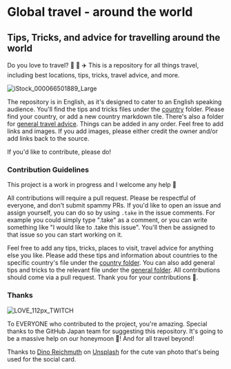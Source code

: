 # Global travel - around the world

## Tips, Tricks, and advice for travelling around the world

Do you love to travel? :train: 🚌 :airplane: This is a repository for all things travel, including best locations, tips, tricks, travel advice, and more.

![iStock_000066501889_Large](https://github.com/mishmanners/Travel/assets/36594527/bea4c7a5-87fc-453a-819e-ca43e2de0822)

The repository is in English, as it's designed to cater to an English speaking audience. You'll find the tips and tricks files under the [country](https://github.com/mishmanners/Travel/tree/main/Countries%20) folder. Please find your country, or add a new country markdown tile. There's also a folder for [general travel advice](https://github.com/mishmanners/Travel/tree/main/General). Things can be added in any order. Feel free to add links and images. If you add images, please either credit the owner and/or add links back to the source.

If you'd like to contribute, please do!

### Contribution Guidelines

This project is a work in progress and I welcome any help 🙏

All contributions will require a pull request. Please be respectful of everyone, and don't submit spammy PRs. If you'd like to open an issue and assign yourself, you can do so by using `.take` in the issue comments. For example you could simply type ".take" as a comment, or you can write something like "I would like to .take this issue". You'll then be assigned to that issue so you can start working on it.

Feel free to add any tips, tricks, places to visit, travel advice for anything else you like. Please add these tips and information about countries to the specific country's file under the [country folder](hhttps://github.com/mishmanners/Travel/tree/main/Countries%20). You can also add general tips and tricks to the relevant file under the [general folder](https://github.com/mishmanners/Travel/tree/main/General). All contributions should come via a pull request. Thank you for your contributions 💙.

### Thanks
![LOVE_112px_TWITCH](https://user-images.githubusercontent.com/36594527/197941418-51f34871-5968-4bb2-8813-52e276ed4735.gif)

To EVERYONE who contributed to the project, you're amazing. Special thanks to the GitHub Japan team for suggesting this repository. It's going to be a massive help on our honeymoon 💍! And for all travel beyond!

Thanks to  <a href="https://unsplash.com/@dinoreichmuth">Dino Reichmuth</a> on [Unsplash](https://unsplash.com/photos/yellow-volkswagen-van-on-road-A5rCN8626Ck) for the cute van photo that's being used for the social card.
